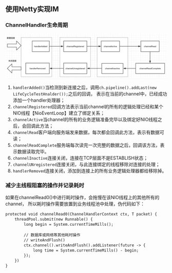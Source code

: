 ## 使用Netty实现IM

### ChannelHandler生命周期

![ChannelHandler生命周期](./src/main/resources/images/ChannelHandler生命周期.png)

1. `handlerAdded()`当检测到新连接之后，调用`ch.pipeline().addLast(new LifeCycleTestHnalder());`之后的回调，
表示在当前的channel中，已经成功添加一个handler处理器；
2. `channelRegistered`回调方法表示当前channel的所有的逻辑处理已经和某个NIO线程【NioEventLoop】建立了绑定关系；
3. `channelActive`当channel的所有的业务逻辑准备完毕以及绑定好NIO线程之后，会回调此方法；
4. `channelRead`客户端向服务端发来数据，每次都会回调此方法，表示有数据可读；
5. `channelReadComplete`服务端每次读完一次完整的数据之后，回调该方法，表示数据读取完毕。
6. `channelInactive`连接关闭，连接在TCP层面不是ESTABLISH状态；
7. `channelUNregistered`连接关闭，与此连接绑定的线程移除对连接的处理；
8. `handlerRemoved`连接关闭，添加到连接上的所有业务逻辑处理器都给移除掉。

### 减少主线程阻塞的操作并记录耗时

如果在channelRead0()中进行耗时操作，会拖慢在该NIO线程上的其他所有的channel，
所以耗时操作需要放置到业务线程池中处理，伪代码如下：

    protected void channelRead0(ChannelHandlerContext ctx, T packet) {
        threadPool.submit(new Runnable() {
            long begin = System.currentTimeMills();
            
            // 数据库或网络等其他耗时操作
            // writeAndFlush()
            ctx.channel().writeAndFlush().addListener(future -> {
                long time = System.currentTimeMills() - begin;
            });
        }) 
    }


